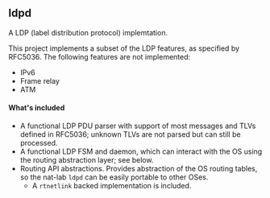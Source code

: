 ldpd
---
A LDP (label distribution protocol) implemtation. 

This project implements a subset of the LDP features, as specified by RFC5036. The following features are not implemented:

- IPv6
- Frame relay
- ATM

#### What's included 

- A functional LDP PDU parser with support of most messages and TLVs defined in RFC5036; unknown TLVs are not parsed but can still be processed.
- A functional LDP FSM and daemon, which can interact with the OS using the routing abstraction layer; see below.
- Routing API abstractions. Provides abstraction of the OS routing tables, so the nat-lab `ldpd` can be easily portable to other OSes.
    - A `rtnetlink` backed implementation is included.
